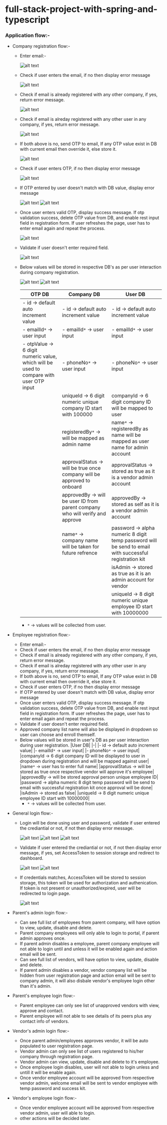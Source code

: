 # full-stack-project-with-spring-and-typescript

### Application flow:-

- Company registration flow:-
  - Enter email:-

      ![alt text](https://github.com/anu3dev/full-stack-project-with-spring-and-typescript/blob/main/images/comp-reg-01.png)

  - Check if user enters the email, if no then display error message
 
      ![alt text](https://github.com/anu3dev/full-stack-project-with-spring-and-typescript/blob/main/images/comp-reg-02.png)
    
  - Check if email is already registered with any other company, if yes, return error message.
 
      ![alt text](https://github.com/anu3dev/full-stack-project-with-spring-and-typescript/blob/main/images/comp-reg-03.png)
    
  - Check if email is alreday registered with any other user in any company, if yes, return error message.
 
      ![alt text](https://github.com/anu3dev/full-stack-project-with-spring-and-typescript/blob/main/images/comp-reg-04.png)
    
  - If both above is no, send OTP to email, If any OTP value exist in DB with current email then override it, else store it.
 
      ![alt text](https://github.com/anu3dev/full-stack-project-with-spring-and-typescript/blob/main/images/comp-reg-05.png)

  - Check if user enters OTP, if no then display error message
 
      ![alt text](https://github.com/anu3dev/full-stack-project-with-spring-and-typescript/blob/main/images/comp-reg-06.png)

  - If OTP entered by user doesn't match with DB value, display error message
 
      ![alt text](https://github.com/anu3dev/full-stack-project-with-spring-and-typescript/blob/main/images/comp-reg-07.png)
      ![alt text](https://github.com/anu3dev/full-stack-project-with-spring-and-typescript/blob/main/images/comp-reg-08.png)
    
  - Once user enters valid OTP, display success message. If otp validation success, delete OTP value from DB, and enable rest input field in registration form. If user refreshes the page, user has to enter email again and repeat the process.

      ![alt text](https://github.com/anu3dev/full-stack-project-with-spring-and-typescript/blob/main/images/comp-reg-09.png)

  - Validate if user doesn't enter required field.
 
       ![alt text](https://github.com/anu3dev/full-stack-project-with-spring-and-typescript/blob/main/images/comp-reg-10.png) 
    
  - Below values will be stored in respective DB's as per user interaction during company registration.
 
      ![alt text](https://github.com/anu3dev/full-stack-project-with-spring-and-typescript/blob/main/images/comp-reg-11.png)
      ![alt text](https://github.com/anu3dev/full-stack-project-with-spring-and-typescript/blob/main/images/comp-reg-12.png)
    
    |OTP DB|Company DB|User DB|
    |-|-|-|
    |- id -> default auto increment value|- id -> default auto increment value|- id -> default auto increment value|
    |- emailId`*` -> user input|- emailId`*` -> user input|- emailId`*` -> user input|
    |- otpValue -> 6 digit numeric value, which will be used to compare with user OTP input|- phoneNo`*` -> user input|- phoneNo`*` -> user input|
    ||uniqueId -> 6 digit numeric unique company ID start with 100000|companyId -> 6 digit company ID will be mapped to user|
    ||registeredBy`*` -> will be mapped as admin name|name`*` -> registeredBy as name will be mapped as user name for admin account|
    ||approvalStatus -> will be true once company will be approved to onboard|approvalStatus -> stored as true as it is a vendor admin account|
    ||approvedBy -> will be user ID from parent company who will verify and approve|approvedBy -> stored as self as it is a vendor admin account|
    ||name`*` -> company name will be taken for future refrence|password -> alpha numeric 8 digit temp password will be send to email with successful registration kit|
    |||isAdmin -> stored as true as it is an admin account for vendor|
    |||uniqueId -> 8 digit numeric unique employee ID start with 10000000|
    - `*` -> values will be collected from user.
   
- Employee registration flow:-
  - Enter email:-
  - Check if user enters the email, if no then display error message
  - Check if email is already registered with any other company, if yes, return error message.
  - Check if email is alreday registered with any other user in any company, if yes, return error message.
  - If both above is no, send OTP to email, If any OTP value exist in DB with current email then override it, else store it.
  - Check if user enters OTP, if no then display error message
  - If OTP entered by user doesn't match with DB value, display error message
  - Once user enters valid OTP, display success message. If otp validation success, delete OTP value from DB, and enable rest input field in registration form. If user refreshes the page, user has to enter email again and repeat the process.
  - Validate if user doesn't enter required field.
  - Approved company list name will also be displayed in dropdown so user can choose and enroll themself.
  - Below values will be stored in user's DB as per user interaction during user registration.
    |User DB|
    |-|
    |- id -> default auto increment value|
    |- emailId`*` -> user input|
    |- phoneNo`*` -> user input|
    |companyId -> 6 digit company ID will be displayed to user in dropdown during registration and will be mapped against user|
    |name`*` -> user has to enter full name|
    |approvalStatus -> will be stored as true once respective vendor will approve it's employee|
    |approvedBy -> will be stored approval person unique employee ID|
    |password -> alpha numeric 8 digit temp password will be send to email with successful registration kit once approval will be done|
    |isAdmin -> stored as false|
    |uniqueId -> 8 digit numeric unique employee ID start with 10000000|
    - `*` -> values will be collected from user.

- General login flow:-
  - Login will be done using user and password, validate if user entered the crediantial or not, if not then display error message.
 
      ![alt text](https://github.com/anu3dev/full-stack-project-with-spring-and-typescript/blob/main/images/login-01.png)
      ![alt text](https://github.com/anu3dev/full-stack-project-with-spring-and-typescript/blob/main/images/login-02.png)
      ![alt text](https://github.com/anu3dev/full-stack-project-with-spring-and-typescript/blob/main/images/login-03.png)

  - Validate if user entered the crediantial or not, if not then display error message, if yes, set AccessToken to session storage and redirect to dashboard.
 
      ![alt text](https://github.com/anu3dev/full-stack-project-with-spring-and-typescript/blob/main/images/login-04.png)
      ![alt text](https://github.com/anu3dev/full-stack-project-with-spring-and-typescript/blob/main/images/login-05.png)
    
  - If credentials matches, AccessToken will be stored to session storage, this token will be used for authorization and authenication. If token is not present or unauthorized/expired, user will be redirected to login page.
 
      ![alt text](https://github.com/anu3dev/full-stack-project-with-spring-and-typescript/blob/main/images/login-06.png)

- Parent's admin login flow:-
  - Can see full list of employees from parent company, will have option to view, update, disable and delete.
  - Parent company employees will only able to login to portal, if parent admin approves once.
  - If parent admin disables a employee, parent company employee will not able to login until and unless it will be enabled again and action email will be sent.
  - Can see full list of vendors, will have option to view, update, disable and delete.
  - If parent admin disables a vendor, vendor company list will be hidden from user registration page and action email will be sent to company admin, it will also disbale vendor's employee login other than it's admin.

- Parent's employee login flow:-
  - Parent employee can only see list of unapproved vendors with view, approve and contact.
  - Parent employee will not able to see details of its peers plus any contact info of vendors.

- Vendor's admin login flow:-
  - Once parent admin/employees approves vendor, it will be auto populated to user registration page.
  - Vendor admin can only see list of users registered to his/her company through registration page.
  - Vendor admin can view, update, disable and delete to it's employee.
  - Once employee login disables, user will not able to login unless and untill it will be enable again.
  - Once vendor employee account will be approved from respective vendor admin, welcome email will be sent to vendor employee with temp password and success kit.

- Vendor's employee login flow:-
  - Once vendor employee account will be approved from respective vendor admin, user will able to login.
  - other actions will be decided later.

